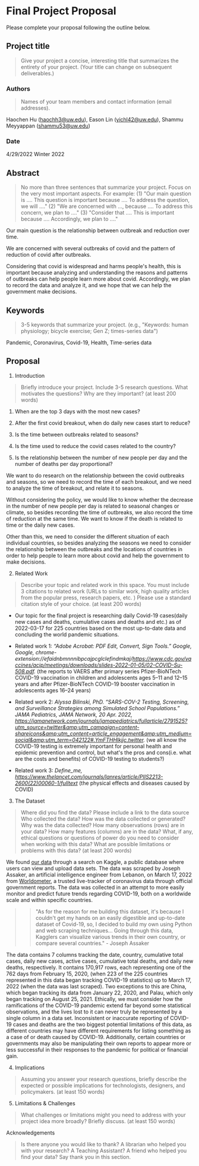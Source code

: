 # Final Project Proposal

Please complete your proposal following the outline below.

## Project title

> Give your project a concise, interesting title that summarizes the entirety of your project. (Your title can change on subsequent deliverables.)

### Authors

> Names of your team members and contact information (email addresses).

Haochen Hu (haochh3@uw.edu), Eason Lin (yichl42@uw.edu), Shammu Meyyappan (shammu53@uw.edu)

### Date
4/29/2022
Winter 2022

## Abstract

> No more than three sentences that summarize your project. Focus on the very most important aspects. For example: (1) "Our main question is .... This question is important because .... To address the question, we will ...." (2) "We are concerned with ..., because .... To address this concern, we plan to ...." (3) "Consider that .... This is important because .... Accordingly, we plan to ...."

Our main question is the relationship between outbreak and reduction over time.

We are concerned with several outbreaks of covid and the pattern of reduction of covid after outbreaks.

Considering that covid is widespread and harms people's health, this is important because analyzing and understanding the reasons and patterns of outbreaks can help people learn more about covid.
Accordingly, we plan to record the data and analyze it, and we hope that we can help the government make decisions.


## Keywords

> 3-5 keywords that summarize your project.
(e.g., "Keywords: human physiology; bicycle exercise; Gen Z; times-series data")

Pandemic, Coronavirus, Covid-19, Health, Time-series data

## Proposal

1. Introduction

> Briefly introduce your project.  Include 3-5 research questions. What motivates the questions? Why are they important? (at least 200 words)

1. When are the top 3 days with the most new cases?

2. After the first covid breakout, when do daily new cases start to reduce?

3. Is the time between outbreaks related to seasons?

4. Is the time used to reduce the covid cases related to the country?

5. Is the relationship between the number of new people per day and the number of deaths per day proportional?

We want to do research on the relationship between the covid outbreaks and seasons, so we need to record the time of each breakout, and we need to analyze the time of breakout, and relate it to seasons.

Without considering the policy, we would like to know whether the decrease in the number of new people per day is related to seasonal changes or climate, so besides recording the time of outbreaks, we also record the time of reduction at the same time. We want to know if the death is related to time or the daily new cases.

Other than this, we need to consider the different situation of each individual countries, so besides analyzing the seasons we need to consider the relationship between the outbreaks and the locations of countries in order to help people to learn more about covid and help the government to make decisions.

2. Related Work

> Describe your topic and related work in this space. You must include 3 citations to related work (URLs to similar work, high quality articles from the popular press, research papers, etc. ) Please use a standard citation style of your choice. (at least 200 words)

* Our topic for the final project is researching daily Covid-19 cases(daily new cases and deaths, cumulative cases and deaths and etc.) as of 2022-03-17 for 225 countries based on the most up-to-date data and concluding the world pandemic situations.

* Related work 1: *“Adobe Acrobat: PDF Edit, Convert, Sign Tools.” Google, Google, chrome-extension://efaidnbmnnnibpcajpcglclefindmkaj/https://www.cdc.gov/vaccines/acip/meetings/downloads/slides-2022-01-05/02-COVID-Su-508.pdf.* (the reports to VAERS after primary series Pfizer-BioNTech COVID-19 vaccination in children and adolescents ages 5–11 and 12–15 years and after Pfizer-BioNTech COVID-19 booster vaccination in adolescents ages 16–24 years)

* Related work 2: *Alyssa Bilinski, PhD. “SARS-COV-2 Testing, Screening, and Surveillance Strategies among Simulated School Populations.” JAMA Pediatrics, JAMA Network, 20 Apr. 2022, https://jamanetwork.com/journals/jamapediatrics/fullarticle/2791525?utm_source=twitter&amp;utm_campaign=content-shareicons&amp;utm_content=article_engagement&amp;utm_medium=social&amp;utm_term=042122#.YmFTHHlkjjc.twitter.* (we all know the COVID-19 testing is extremely important for personal health and epidemic prevention and control, but what's the pros and cons(i.e. what are the costs and benefits) of COVID-19 testing to students?)

* Related work 3: *Define_me, https://www.thelancet.com/journals/lanres/article/PIIS2213-2600(22)00060-1/fulltext* (the physical effects and diseases caused by COVID)

3. The Dataset
> Where did you find the data? Please include a link to the data source
> Who collected the data?
> How was the data collected or generated?
> Why was the data collected?
> How many observations (rows) are in your data?
> How many features (columns) are in the data?
> What, if any, ethical questions or questions of power do you need to consider when working with this data?
> What are possible limitations or problems with this data? (at least 200 words)

We found [our data](https://www.kaggle.com/datasets/josephassaker/covid19-global-dataset) through a search on Kaggle, a public database where users can view and upload data sets. The data was scraped by Joseph Assaker, an artificial intelligence engineer from Lebanon, on March 17, 2022 from [Worldometer](https://www.worldometers.info/coronavirus/), a trusted live-tracker of coronavirus data through official government reports. The data was collected in an attempt to more easily monitor and predict future trends regarding COVID-19, both on a worldwide scale and within specific countries.

>> "As for the reason for me building this dataset, it's because I couldn't get my hands on an easily digestible and up-to-date dataset of Covid-19, so, I decided to build my own using Python and web scraping techniques... Going through this data, Kagglers can visualize various trends in their own country, or compare several countries." - Joseph Assaker

The data contains 7 columns tracking the date, country, cumulative total cases, daily new cases, active cases, cumulative total deaths, and daily new deaths, respectively. It contains 170,917 rows, each representing one of the 762 days from February 15, 2020, (when 223 of the 225 countries represented in this data began tracking COVID-19 statistics) up to March 17, 2022 (when the data was last scraped). Two exceptions to this are China, which began tracking its data from January 22, 2020, and Palau, which only began tracking on August 25, 2021. Ethically, we must consider how the ramifications of the COVID-19 pandemic extend far beyond some statistical observations, and the lives lost to it can never truly be represented by a single column in a data set. Inconsistent or inaccurate reporting of COVID-19 cases and deaths are the two biggest potential limitations of this data, as different countries may have different requirements for listing something as a case of or death caused by COVID-19. Additionally, certain countries or governments may also be manipulating their own reports to appear more or less successful in their responses to the pandemic for political or financial gain.

4. Implications

> Assuming you answer your research questions, briefly describe the expected or possible implications for technologists, designers, and policymakers. (at least 150 words)

5. Limitations & Challenges
>What challenges or limitations might you need to address with your project idea more broadly? Briefly discuss. (at least 150 words)

Acknowledgements
> Is there anyone you would like to thank? A librarian who helped you with your research? A Teaching Assistant? A friend who helped you find your data? Say thank you in this section.
